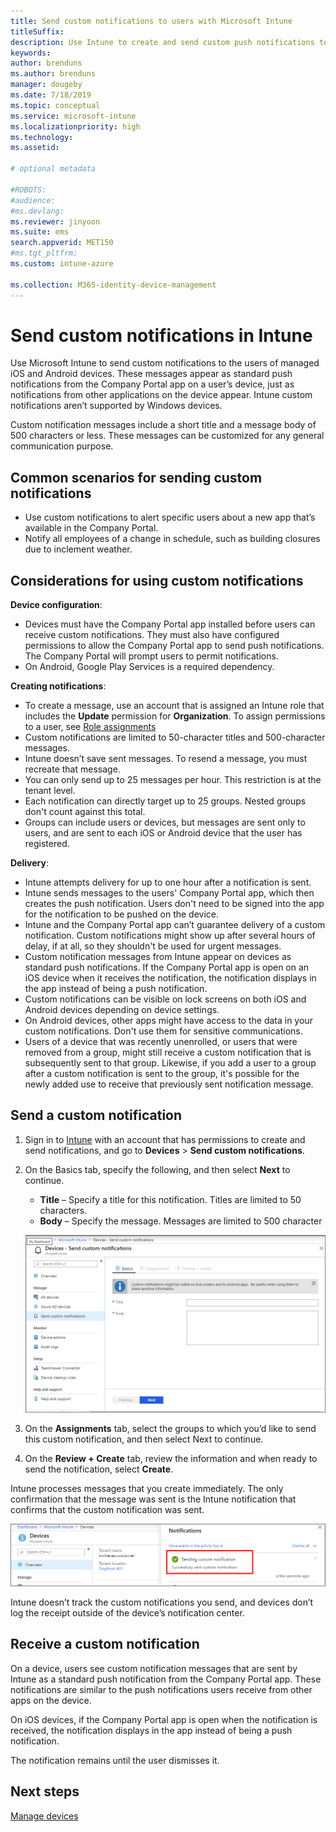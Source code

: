 ```yaml
---
title: Send custom notifications to users with Microsoft Intune 
titleSuffix: 
description: Use Intune to create and send custom push notifications to users of iOS and Android devices
keywords:
author: brenduns
ms.author: brenduns
manager: dougeby
ms.date: 7/18/2019
ms.topic: conceptual
ms.service: microsoft-intune
ms.localizationpriority: high
ms.technology:
ms.assetid: 

# optional metadata

#ROBOTS:
#audience:
#ms.devlang:
ms.reviewer: jinyoon
ms.suite: ems
search.appverid: MET150
#ms.tgt_pltfrm:
ms.custom: intune-azure

ms.collection: M365-identity-device-management
---
```


# Send custom notifications in Intune  

Use Microsoft Intune to send custom notifications to the users of managed iOS and Android devices. These messages appear as standard push notifications from the Company Portal app on a user’s device, just as notifications from other applications on the device appear. Intune custom notifications aren’t supported by Windows devices.   

Custom notification messages include a short title and a message body of 500 characters or less. These messages can be customized for any general communication purpose.

## Common scenarios for sending custom notifications  

- Use custom notifications to alert specific users about a new app that’s available in the Company Portal.  
- Notify all employees of a change in schedule, such as building closures due to inclement weather.  

## Considerations for using custom notifications  

**Device configuration**:  
- Devices must have the Company Portal app installed before users can receive custom notifications. They must also have configured permissions to allow the Company Portal app to send push notifications. The Company Portal will prompt users to permit notifications.  
- On Android, Google Play Services is a required dependency.  

**Creating notifications**:  
- To create a message, use an account that is assigned an Intune role that includes the **Update** permission for **Organization**. To assign permissions to a user, see [Role assignments](role-based-access-control.md#role-assignments)  
- Custom notifications are limited to 50-character titles and 500-character messages.  
- Intune doesn’t save sent messages. To resend a message, you must recreate that message.  
- You can only send up to 25 messages per hour. This restriction is at the tenant level.  
- Each notification can directly target up to 25 groups. Nested groups don't count against this total.  
- Groups can include users or devices, but messages are sent only to users, and are sent to each iOS or Android device that the user has registered.  

**Delivery**:  
- Intune attempts delivery for up to one hour after a notification is sent.  
- Intune sends messages to the users' Company Portal app, which then creates the push notification. Users don't need to be signed into the app for the notification to be pushed on the device.  
- Intune and the Company Portal app can’t guarantee delivery of a custom notification. Custom notifications might show up after several hours of delay, if at all, so they shouldn't be used for urgent messages.  
- Custom notification messages from Intune appear on devices as standard push notifications. If the Company Portal app is open on an iOS device when it receives the notification, the notification displays in the app instead of being a push notification.  
- Custom notifications can be visible on lock screens on both iOS and Android devices depending on device settings.  
- On Android devices, other apps might have access to the data in your custom notifications. Don't use them for sensitive communications.  
- Users of a device that was recently unenrolled, or users that were removed from a group, might still receive a custom notification that is subsequently sent to that group.  Likewise, if you add a user to a group after a custom notification is sent to the group, it's possible for the newly added use to receive that previously sent notification message.  

## Send a custom notification  

1. Sign in to [Intune](https://go.microsoft.com/fwlink/?linkid=2090973) with an account that has permissions to create and send notifications, and go to **Devices** > **Send custom notifications**.  

2. On the Basics tab, specify the following, and then select **Next** to continue.  
   - **Title** – Specify a title for this notification. Titles are limited to 50 characters.  
   - **Body** – Specify the message. Messages are limited to 500 character

   ![Create a custom notification](./media/custom-notifications/custom-notifications.png)  

3. On the **Assignments** tab, select the groups to which you’d like to send this custom notification, and then select Next to continue.  

4. On the **Review + Create** tab, review the information and when ready to send the notification, select **Create**.  

Intune processes messages that you create immediately. The only confirmation that the message was sent is the Intune notification that confirms that the custom notification was sent.  

![Confirmation of a sent notification](./media/custom-notifications/notification-sent.png)  

Intune doesn’t track the custom notifications you send, and devices don’t log the receipt outside of the device’s notification center.  

## Receive a custom notification  

On a device, users see custom notification messages that are sent by Intune as a standard push notification from the Company Portal app. These notifications are similar to the push notifications users receive from other apps on the device.  

On iOS devices, if the Company Portal app is open when the notification is received, the notification displays in the app instead of being a push notification.  

The notification remains until the user dismisses it.  

## Next steps  
[Manage devices](device-management.md)
